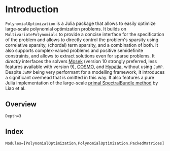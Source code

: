 # Introduction

`PolynomialOptimization` is a Julia package that allows to easily optimize large-scale polynomial optimization problems.
It builds on `MultivariatePolynomials` to provide a concise interface for the specification of the problem and allows to
directly control the problem's sparsity using correlative sparsity, (chordal) term sparsity, and a combination of both. It also
supports complex-valued problems and positive semidefinite constraints, and allows to extract solutions even for sparse
problems.
It _directly_ interfaces the solvers [Mosek](https://www.mosek.com/) (version 10 strongly preferred, less features available
with version 9), [COSMO](https://oxfordcontrol.github.io/COSMO.jl/stable/),
and [Hypatia](https://github.com/chriscoey/Hypatia.jl), without using `JuMP`. Despite `JuMP` being very performant for a
modelling framework, it introduces a significant overhead that is omitted in this way.
It also features a pure Julia implementation of the large-scale
[primal SpectralBundle method](https://doi.org/10.48550/arXiv.2307.07651) by Liao et al.

## Overview
```@contents
Depth=3
```

## Index
```@index
Modules=[PolynomialOptimization,PolynomialOptimization.PackedMatrices]
```